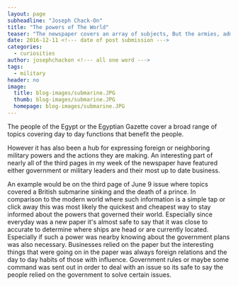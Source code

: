 ```yaml
---
layout: page
subheadline: "Joseph Chack-On"
title: "The powers of The World"
teaser: "The newspaper covers an array of subjects, But the armies, admirals and leaders general take over the page."
date: 2016-12-11 <!--- date of post submission --->
categories:
  - curiosities
author: josephchackon <!--- all one word --->
tags:
  - military
header: no
image:
  title: blog-images/submarine.JPG
  thumb: blog-images/submarine.JPG
  homepage: blog-images/submarine.JPG
---
```

 The people of the Egypt or the Egyptian Gazette cover a broad range of topics covering day to day functions that benefit the people.

 However it has also been a hub for expressing foreign or neighboring military powers and the actions they are making.
 An interesting part of nearly all of the third pages in my week of the newspaper have featured either government or military leaders and their most up to date business.

 An example would be on the third page of June 9 issue where topics covered a British submarine sinking and the death of a prince. In comparison to the modern world where such information is a simple tap or click away this was most likely the quickest and cheapest way to stay informed about the powers that governed their world. Especially since everyday was a new paper it's almost safe to say that it was close to accurate to determine where ships are head or are currently located. Especially if such a power was nearby knowing about the government plans was also necessary. Businesses relied on the paper but the interesting things that were going on in the paper was always foreign relations and the day to day habits of those with influence. Government rules or maybe some command was sent out in order to deal with an issue so its safe to say the people relied on the government to solve certain issues.
